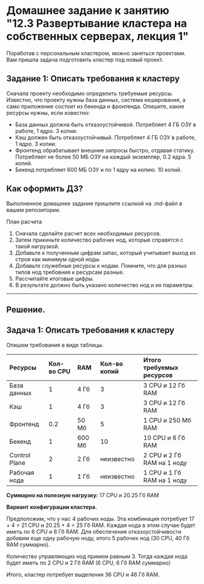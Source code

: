 # Домашнее задание к занятию "12.3 Развертывание кластера на собственных серверах, лекция 1"
Поработав с персональным кластером, можно заняться проектами. Вам пришла задача подготовить кластер под новый проект.

## Задание 1: Описать требования к кластеру
Сначала проекту необходимо определить требуемые ресурсы. Известно, что проекту нужны база данных, система кеширования, а само приложение состоит из бекенда и фронтенда. Опишите, какие ресурсы нужны, если известно:

* База данных должна быть отказоустойчивой. Потребляет 4 ГБ ОЗУ в работе, 1 ядро. 3 копии.
* Кэш должен быть отказоустойчивый. Потребляет 4 ГБ ОЗУ в работе, 1 ядро. 3 копии.
* Фронтенд обрабатывает внешние запросы быстро, отдавая статику. Потребляет не более 50 МБ ОЗУ на каждый экземпляр, 0.2 ядра. 5 копий.
* Бекенд потребляет 600 МБ ОЗУ и по 1 ядру на копию. 10 копий.

## Как оформить ДЗ?

Выполненное домашнее задание пришлите ссылкой на .md-файл в вашем репозитории.

План расчета
1. Сначала сделайте расчет всех необходимых ресурсов.
2. Затем прикиньте количество рабочих нод, которые справятся с такой нагрузкой.
3. Добавьте к полученным цифрам запас, который учитывает выход из строя как минимум одной ноды.
4. Добавьте служебные ресурсы к нодам. Помните, что для разных типов нод требовния к ресурсам разные.
5. Рассчитайте итоговые цифры.
6. В результате должно быть указано количество нод и их параметры.


---

## Решение.
## Задача 1: Описать требования к кластеру

Опишем требования в виде таблицы. 

|Ресурсы|Кол-во CPU|RAM|Кол-во копий|Итого требуемых ресурсов|
|:---|:---|:---|:---|:---|
|База данных|1|4 Гб|3|3 CPU и 12 Гб RAM|
|Кэш|1|4 Гб|3|3 CPU и 12 Гб RAM|
|Фронтенд|0.2|50 Мб|5|1 CPU и 250 Мб RAM|
|Бекенд|1|600 Мб|10|10 CPU и 6 Гб RAM|
|Control Plane|2|2 Гб|неизвестно|2 CPU и 2 Гб RAM на 1 ноду|
|Рабочая нода|1|1 Гб|неизвестно|1 CPU и 1 Гб RAM на 1 ноду|

**Суммарно на полезную нагрузку:** 17 CPU и 20.25 Гб RAM

**Вариант конфигурации кластера.**

Предположим, что у нас 4 рабочих ноды. Эта комбинация потребует 17 + 4 = 21 CPU и 20.25 + 4 = 25 Гб RAM. Каждая нода в этом случае будет иметь по 6 CPU и 8 Гб RAM. Для обеспечения отказоустойчивости добавим еще одну рабочую ноду, итого 5 рабочих нод (30 CPU, 40 Гб RAM суммарно).

Количество управляющих нод примем равным 3. Тогда каждая нода будет иметь по 2 CPU и 2 Гб RAM (6 CPU, 6 Гб RAM суммарно)

Итого, кластер потребует выделения 36 CPU и 46 Гб RAM.
